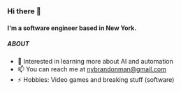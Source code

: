 ### Hi there 👋

#### I'm a software engineer based in New York.

##### ABOUT

- 🌱 Interested in learning more about AI and automation
- 📫 You can reach me at nybrandonman@gmail.com
- ⚡️ Hobbies: Video games and breaking stuff (software)

<!---
brandoncoding/brandoncoding is a ✨ special ✨ repository because its `README.md` (this file) appears on your GitHub profile.
You can click the Preview link to take a look at your changes.
--->
